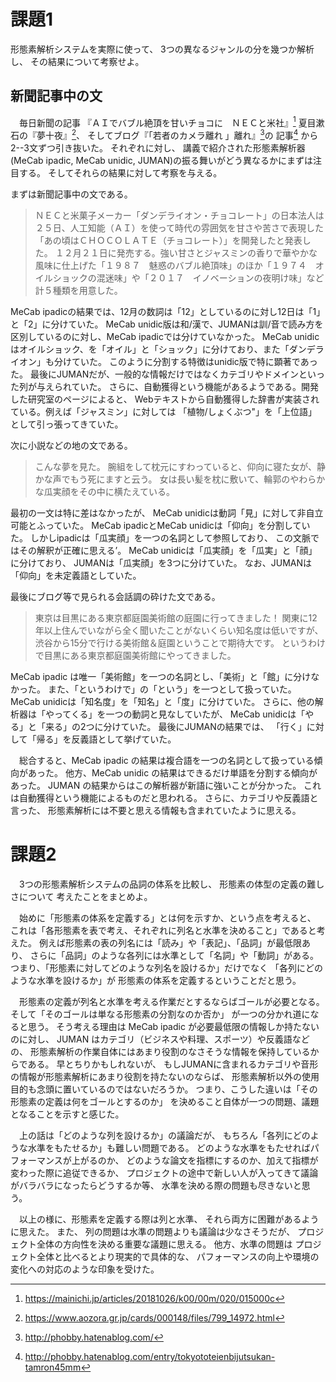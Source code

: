 # 課題1

形態素解析システムを実際に使って、
3つの異なるジャンルの分を幾つか解析し、
その結果について考察せよ。

## 新聞記事中の文

　毎日新聞の記事 『ＡＩでバブル絶頂を甘いチョコに　ＮＥＣと米社』[^mainichi]
夏目漱石の『夢十夜』[^yume]、
そしてブログ『「若者のカメラ離れ 」離れ』[^photo]の
記事[^p]
から2--3文ずつ引き抜いた。
それぞれに対し、
講義で紹介された形態素解析器(MeCab ipadic, MeCab unidic, JUMAN)の振る舞いがどう異なるかにまずは注目する。
そしてそれらの結果に対して考察を与える。

[^mainichi]: https://mainichi.jp/articles/20181026/k00/00m/020/015000c
[^yume]: https://www.aozora.gr.jp/cards/000148/files/799_14972.html
[^photo]: http://phobby.hatenablog.com/
[^p]: http://phobby.hatenablog.com/entry/tokyototeienbijutsukan-tamron45mm

まずは新聞記事中の文である。

> ＮＥＣと米菓子メーカー「ダンデライオン・チョコレート」の日本法人は２５日、人工知能（ＡＩ）を使って時代の雰囲気を甘さや苦さで表現した「あの頃はＣＨＯＣＯＬＡＴＥ（チョコレート）」を開発したと発表した。
> １２月２１日に発売する。強い甘さとジャスミンの香りで華やかな風味に仕上げた「１９８７　魅惑のバブル絶頂味」のほか「１９７４　オイルショックの混迷味」や「２０１７　イノベーションの夜明け味」など計５種類を用意した。

MeCab ipadicの結果では、12月の数詞は「12」としているのに対し12日は「1」と「2」に分けていた。
MeCab unidic版は和/漢で、JUMANは訓/音で読み方を区別しているのに対し、MeCab ipadicでは分けていなかった。
MeCab unidicはオイルショック、を「オイル」と「ショック」に分けており、また「ダンデライオン」も分けていた。
このように分割する特徴はunidic版で特に顕著であった。
最後にJUMANだが、一般的な情報だけではなくカテゴリやドメインといった列が与えられていた。
さらに、自動獲得という機能があるようである。開発した研究室のページによると、
Webテキストから自動獲得した辞書が実装されている。例えば「ジャスミン」に対しては
「植物/しょくぶつ"」を「上位語」として引っ張ってきていた。

次に小説などの地の文である。

> こんな夢を見た。
> 腕組をして枕元にすわっていると、仰向に寝た女が、静かな声でもう死にますと云う。
> 女は長い髪を枕に敷いて、輪郭のやわらかな瓜実顔をその中に横たえている。

最初の一文は特に差はなかったが、
MeCab unidicは動詞「見」に対して非自立可能とふっていた。
MeCab ipadicとMeCab unidicは「仰向」を分割していた。
しかしipadicは「瓜実顔」を一つの名詞として参照しており、
この文脈ではその解釈が正確に思える’。
MeCab unidicは「瓜実顔」を「瓜実」と「顔」に分けており、
JUMANは「瓜実顔」を3つに分けていた。
なお、JUMANは「仰向」を未定義語としていた。

最後にブログ等で見られる会話調の砕けた文である。

> 東京は目黒にある東京都庭園美術館の庭園に行ってきました！
> 関東に12年以上住んでいながら全く聞いたことがないくらい知名度は低いですが、渋谷から15分で行ける美術館＆庭園ということで期待大です。
> というわけで目黒にある東京都庭園美術館にやってきました。

MeCab ipadic は唯一「美術館」を一つの名詞とし、「美術」と「館」に分けなかった。
また、「というわけで」の「という」を一つとして扱っていた。
MeCab unidicは「知名度」を「知名」と「度」に分けていた。
さらに、他の解析器は「やってくる」を一つの動詞と見なしていたが、
MeCab unidicは「やる」と「来る」の2つに分けていた。
最後にJUMANの結果では、
「行く」に対して「帰る」を反義語として挙げていた。

　総合すると、MeCab ipadic の結果は複合語を一つの名詞として扱っている傾向があった。
他方、MeCab unidic の結果はできるだけ単語を分割する傾向があった。
JUMAN の結果からはこの解析器が新語に強いことが分かった。
これは自動獲得という機能によるものだと思われる。
さらに、カテゴリや反義語と言った、
形態素解析には不要と思える情報も含まれていたように思える。

# 課題2

　3つの形態素解析システムの品詞の体系を比較し、
形態素の体型の定義の難しさについて
考えたことをまとめよ。

　始めに「形態素の体系を定義する」とは何を示すか、という点を考えると、
これは「各形態素を表で考え、それぞれに列名と水準を決めること」であると考えた。
例えば形態素の表の列名には「読み」や「表記」、「品詞」が最低限あり、
さらに「品詞」のような各列には水準として「名詞」や「動詞」がある。
つまり、「形態素に対してどのような列名を設けるか」だけでなく
「各列にどのような水準を設けるか」が
形態素の体系を定義するということだと思う。

　形態素の定義が列名と水準を考える作業だとするならばゴールが必要となる。
そして「そのゴールは単なる形態素の分割なのか否か」
が一つの分かれ道になると思う。
そう考える理由は MeCab ipadic が必要最低限の情報しか持たないのに対し、
JUMAN はカテゴリ（ビジネスや料理、スポーツ）や反義語などの、
形態素解析の作業自体にはあまり役割のなさそうな情報を保持しているからである。
早とちりかもしれないが、
もしJUMANに含まれるカテゴリや音形の情報が形態素解析にあまり役割を持たないのならば、
形態素解析以外の使用目的も念頭に置いているのではないだろうか。
つまり、こうした違いは「その形態素の定義は何をゴールとするのか」
を決めること自体が一つの問題、議題となることを示すと感じた。

　上の話は「どのような列を設けるか」の議論だが、
もちろん「各列にどのような水準をもたせるか」も難しい問題である。
どのような水準をもたせればパフォーマンスが上がるのか、
どのような論文を指標にするのか、加えて指標が変わった際に追従できるか、
プロジェクトの途中で新しい人が入ってきて議論がバラバラになったらどうするか等、
水準を決める際の問題も尽きないと思う。

　以上の様に、形態素を定義する際は列と水準、
それら両方に困難があるように思えた。
また、
列の問題は水準の問題よりも議論は少なさそうだが、
プロジェクト全体の方向性を決める重要な議題に思える。
他方、水準の問題は
プロジェクト全体と比べるとより現実的で具体的な、
パフォーマンスの向上や環境の変化への対応のような印象を受けた。
